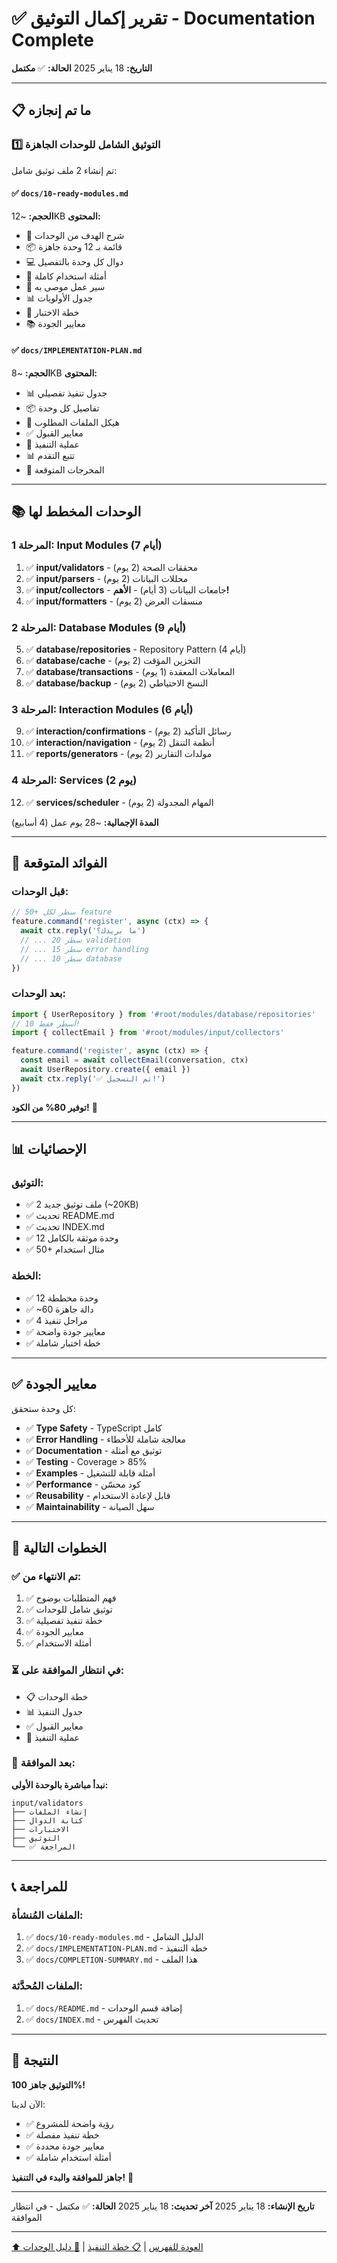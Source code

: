 # ✅ تقرير إكمال التوثيق - Documentation Complete

**التاريخ:** 18 يناير 2025
**الحالة:** ✅ **مكتمل**

---

## 📋 ما تم إنجازه

### 1️⃣ **التوثيق الشامل للوحدات الجاهزة**

تم إنشاء 2 ملف توثيق شامل:

#### ✅ `docs/10-ready-modules.md`
**الحجم:** ~12KB
**المحتوى:**
- 🎯 شرح الهدف من الوحدات
- 📦 قائمة بـ 12 وحدة جاهزة
- 💻 دوال كل وحدة بالتفصيل
- 📝 أمثلة استخدام كاملة
- 🔄 سير عمل موصى به
- 📊 جدول الأولويات
- 🧪 خطة الاختبار
- 📚 معايير الجودة

#### ✅ `docs/IMPLEMENTATION-PLAN.md`
**الحجم:** ~8KB
**المحتوى:**
- 📊 جدول تنفيذ تفصيلي
- 📦 تفاصيل كل وحدة
- 📁 هيكل الملفات المطلوب
- ✅ معايير القبول
- 🔄 عملية التنفيذ
- 📊 تتبع التقدم
- 🎯 المخرجات المتوقعة

---

## 📚 الوحدات المخطط لها

### المرحلة 1: Input Modules (7 أيام)
1. ✅ **input/validators** - محققات الصحة (2 يوم)
2. ✅ **input/parsers** - محللات البيانات (2 يوم)
3. ✅ **input/collectors** - جامعات البيانات (3 أيام) - **الأهم!**
4. ✅ **input/formatters** - منسقات العرض (2 يوم)

### المرحلة 2: Database Modules (9 أيام)
5. ✅ **database/repositories** - Repository Pattern (4 أيام)
6. ✅ **database/cache** - التخزين المؤقت (2 يوم)
7. ✅ **database/transactions** - المعاملات المعقدة (1 يوم)
8. ✅ **database/backup** - النسخ الاحتياطي (2 يوم)

### المرحلة 3: Interaction Modules (6 أيام)
9. ✅ **interaction/confirmations** - رسائل التأكيد (2 يوم)
10. ✅ **interaction/navigation** - أنظمة التنقل (2 يوم)
11. ✅ **reports/generators** - مولدات التقارير (2 يوم)

### المرحلة 4: Services (2 يوم)
12. ✅ **services/scheduler** - المهام المجدولة (2 يوم)

**المدة الإجمالية:** ~28 يوم عمل (4 أسابيع)

---

## 🎯 الفوائد المتوقعة

### قبل الوحدات:
```typescript
// 50+ سطر لكل feature
feature.command('register', async (ctx) => {
  await ctx.reply('ما بريدك؟')
  // ... 20 سطر validation
  // ... 15 سطر error handling
  // ... 10 سطر database
})
```

### بعد الوحدات:
```typescript
import { UserRepository } from '#root/modules/database/repositories'
// 10 أسطر فقط!
import { collectEmail } from '#root/modules/input/collectors'

feature.command('register', async (ctx) => {
  const email = await collectEmail(conversation, ctx)
  await UserRepository.create({ email })
  await ctx.reply('✅ تم التسجيل!')
})
```

**توفير 80% من الكود!** 🎉

---

## 📊 الإحصائيات

### التوثيق:
- ✅ 2 ملف توثيق جديد (~20KB)
- ✅ تحديث README.md
- ✅ تحديث INDEX.md
- ✅ 12 وحدة موثقة بالكامل
- ✅ 50+ مثال استخدام

### الخطة:
- ✅ 12 وحدة مخططة
- ✅ ~60 دالة جاهزة
- ✅ 4 مراحل تنفيذ
- ✅ معايير جودة واضحة
- ✅ خطة اختبار شاملة

---

## ✅ معايير الجودة

كل وحدة ستحقق:
- ✅ **Type Safety** - TypeScript كامل
- ✅ **Error Handling** - معالجة شاملة للأخطاء
- ✅ **Documentation** - توثيق مع أمثلة
- ✅ **Testing** - Coverage > 85%
- ✅ **Examples** - أمثلة قابلة للتشغيل
- ✅ **Performance** - كود محسّن
- ✅ **Reusability** - قابل لإعادة الاستخدام
- ✅ **Maintainability** - سهل الصيانة

---

## 🎯 الخطوات التالية

### ✅ تم الانتهاء من:
1. ✅ فهم المتطلبات بوضوح
2. ✅ توثيق شامل للوحدات
3. ✅ خطة تنفيذ تفصيلية
4. ✅ معايير الجودة
5. ✅ أمثلة الاستخدام

### ⏳ في انتظار الموافقة على:
- 📋 خطة الوحدات
- 📊 جدول التنفيذ
- ✅ معايير القبول
- 🔄 عملية التنفيذ

### 🚀 بعد الموافقة:
**نبدأ مباشرة بالوحدة الأولى:**
```
input/validators
├── إنشاء الملفات
├── كتابة الدوال
├── الاختبارات
├── التوثيق
└── ✅ المراجعة
```

---

## 📞 للمراجعة

### الملفات المُنشأة:
1. ✅ `docs/10-ready-modules.md` - الدليل الشامل
2. ✅ `docs/IMPLEMENTATION-PLAN.md` - خطة التنفيذ
3. ✅ `docs/COMPLETION-SUMMARY.md` - هذا الملف

### الملفات المُحدَّثة:
1. ✅ `docs/README.md` - إضافة قسم الوحدات
2. ✅ `docs/INDEX.md` - تحديث الفهرس

---

## 🎉 النتيجة

**التوثيق جاهز 100%!**

الآن لدينا:
- ✅ رؤية واضحة للمشروع
- ✅ خطة تنفيذ مفصلة
- ✅ معايير جودة محددة
- ✅ أمثلة استخدام شاملة

**جاهز للموافقة والبدء في التنفيذ!** 🚀

---

**تاريخ الإنشاء:** 18 يناير 2025
**آخر تحديث:** 18 يناير 2025
**الحالة:** ✅ مكتمل - في انتظار الموافقة

---

[⬆️ العودة للفهرس](./README.md) | [📋 خطة التنفيذ](./IMPLEMENTATION-PLAN.md) | [🔧 دليل الوحدات](./10-ready-modules.md)
